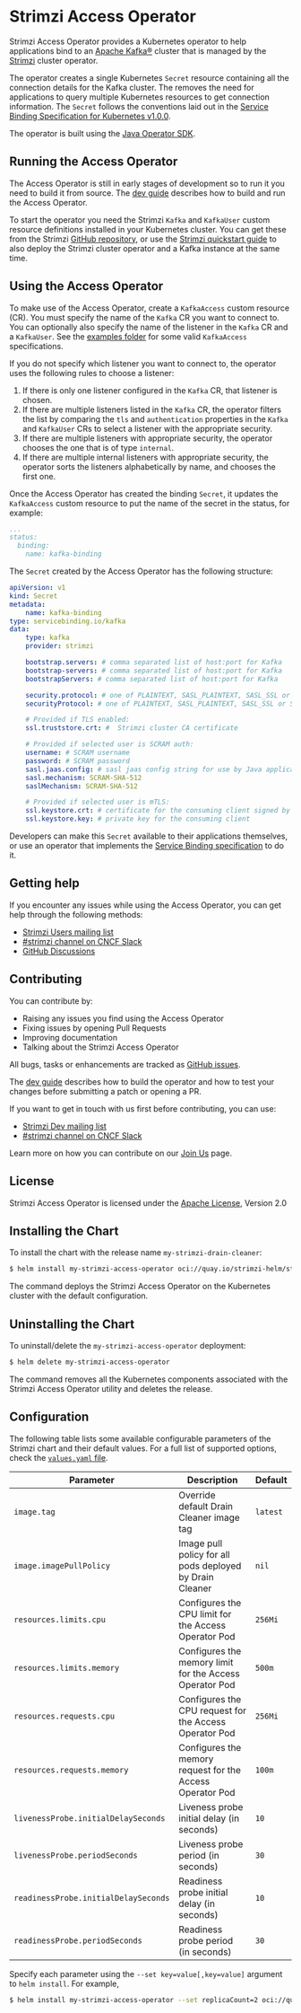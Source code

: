 # Strimzi Access Operator

Strimzi Access Operator provides a Kubernetes operator to help applications bind to an [Apache Kafka®](https://kafka.apache.org) cluster that is managed by the [Strimzi](https://strimzi.io) cluster operator.

The operator creates a single Kubernetes `Secret` resource containing all the connection details for the Kafka cluster.
The removes the need for applications to query multiple Kubernetes resources to get connection information.
The `Secret` follows the conventions laid out in the [Service Binding Specification for Kubernetes v1.0.0](https://servicebinding.io/spec/core/1.0.0/).

The operator is built using the [Java Operator SDK](https://github.com/java-operator-sdk/java-operator-sdk).

## Running the Access Operator

The Access Operator is still in early stages of development so to run it you need to build it from source.
The [dev guide](https://github.com/strimzi/kafka-access-operator/blob/main/development-docs/DEV_GUIDE.md) describes how to build and run the Access Operator.

To start the operator you need the Strimzi `Kafka` and `KafkaUser` custom resource definitions installed in your Kubernetes cluster.
You can get these from the Strimzi [GitHub repository](https://github.com/strimzi/strimzi-kafka-operator/tree/main/packaging/install/cluster-operator),
or use the [Strimzi quickstart guide](https://strimzi.io/quickstarts/) to also deploy the Strimzi cluster operator and a Kafka instance at the same time.

## Using the Access Operator

To make use of the Access Operator, create a `KafkaAccess` custom resource (CR).
You must specify the name of the `Kafka` CR you want to connect to.
You can optionally also specify the name of the listener in the `Kafka` CR and a `KafkaUser`.
See the [examples folder](https://github.com/strimzi/kafka-access-operator/tree/main/packaging/examples) for some valid `KafkaAccess` specifications.

If you do not specify which listener you want to connect to, the operator uses the following rules to choose a listener:
1. If there is only one listener configured in the `Kafka` CR, that listener is chosen.
2. If there are multiple listeners listed in the `Kafka` CR, the operator filters the list by comparing the `tls` and `authentication` properties in the `Kafka` and `KafkaUser` CRs to select a listener with the appropriate security.
3. If there are multiple listeners with appropriate security, the operator chooses the one that is of type `internal`.
4. If there are multiple internal listeners with appropriate security, the operator sorts the listeners alphabetically by name, and chooses the first one.

Once the Access Operator has created the binding `Secret`, it updates the `KafkaAccess` custom resource to put the name of the secret in the status, for example:

```yaml
...
status:
  binding:
    name: kafka-binding
```

The `Secret` created by the Access Operator has the following structure:

```yaml
apiVersion: v1
kind: Secret
metadata:
    name: kafka-binding
type: servicebinding.io/kafka
data:
    type: kafka
    provider: strimzi

    bootstrap.servers: # comma separated list of host:port for Kafka
    bootstrap-servers: # comma separated list of host:port for Kafka
    bootstrapServers: # comma separated list of host:port for Kafka

    security.protocol: # one of PLAINTEXT, SASL_PLAINTEXT, SASL_SSL or SSL
    securityProtocol: # one of PLAINTEXT, SASL_PLAINTEXT, SASL_SSL or SSL

    # Provided if TLS enabled:
    ssl.truststore.crt: #  Strimzi cluster CA certificate

    # Provided if selected user is SCRAM auth:
    username: # SCRAM username
    password: # SCRAM password
    sasl.jaas.config: # sasl jaas config string for use by Java applications
    sasl.mechanism: SCRAM-SHA-512
    saslMechanism: SCRAM-SHA-512

    # Provided if selected user is mTLS:
    ssl.keystore.crt: # certificate for the consuming client signed by the clients' CA
    ssl.keystore.key: # private key for the consuming client
```

Developers can make this `Secret` available to their applications themselves, or use an operator that implements the [Service Binding specification](https://servicebinding.io/spec/core/1.0.0/) to do it.

## Getting help

If you encounter any issues while using the Access Operator, you can get help through the following methods:

- [Strimzi Users mailing list](https://lists.cncf.io/g/cncf-strimzi-users/topics)
- [#strimzi channel on CNCF Slack](https://slack.cncf.io/)
- [GitHub Discussions](https://github.com/orgs/strimzi/discussions)

## Contributing

You can contribute by:
- Raising any issues you find using the Access Operator
- Fixing issues by opening Pull Requests
- Improving documentation
- Talking about the Strimzi Access Operator

All bugs, tasks or enhancements are tracked as [GitHub issues](https://github.com/strimzi/kafka-access-operator/issues).

The [dev guide](https://github.com/strimzi/kafka-access-operator/blob/main/development-docs/DEV_GUIDE.md) describes how to build the operator and how to test your changes before submitting a patch or opening a PR.

If you want to get in touch with us first before contributing, you can use:

- [Strimzi Dev mailing list](https://lists.cncf.io/g/cncf-strimzi-dev/topics)
- [#strimzi channel on CNCF Slack](https://slack.cncf.io/)

Learn more on how you can contribute on our [Join Us](https://strimzi.io/join-us/) page.

## License

Strimzi Access Operator is licensed under the [Apache License](./LICENSE), Version 2.0

## Installing the Chart

To install the chart with the release name `my-strimzi-drain-cleaner`:

```bash
$ helm install my-strimzi-access-operator oci://quay.io/strimzi-helm/strimzi-access-operator
```

The command deploys the Strimzi Access Operator on the Kubernetes cluster with the default configuration.

## Uninstalling the Chart

To uninstall/delete the `my-strimzi-access-operator` deployment:

```bash
$ helm delete my-strimzi-access-operator
```

The command removes all the Kubernetes components associated with the Strimzi Access Operator utility and deletes the release.

## Configuration

The following table lists some available configurable parameters of the Strimzi chart and their default values.
For a full list of supported options, check the [`values.yaml` file](./values.yaml).

| Parameter                            | Description                                               | Default  |
|--------------------------------------|-----------------------------------------------------------|----------|
| `image.tag`                          | Override default Drain Cleaner image tag                  | `latest` |
| `image.imagePullPolicy`              | Image pull policy for all pods deployed by Drain Cleaner  | `nil`    |
| `resources.limits.cpu`               | Configures the CPU limit for the Access Operator Pod      | `256Mi`  |
| `resources.limits.memory`            | Configures the memory limit for the Access Operator Pod   | `500m`   |
| `resources.requests.cpu`             | Configures the CPU request for the Access Operator Pod    | `256Mi`  |
| `resources.requests.memory`          | Configures the memory request for the Access Operator Pod | `100m`   |
| `livenessProbe.initialDelaySeconds`  | Liveness probe initial delay (in seconds)                 | `10`     |
| `livenessProbe.periodSeconds`        | Liveness probe period (in seconds)                        | `30`     |
| `readinessProbe.initialDelaySeconds` | Readiness probe initial delay (in seconds)                | `10`     |
| `readinessProbe.periodSeconds`       | Readiness probe period (in seconds)                       | `30`     |

Specify each parameter using the `--set key=value[,key=value]` argument to `helm install`. For example,

```bash
$ helm install my-strimzi-access-operator --set replicaCount=2 oci://quay.io/strimzi-helm/strimzi-access-operator
```
